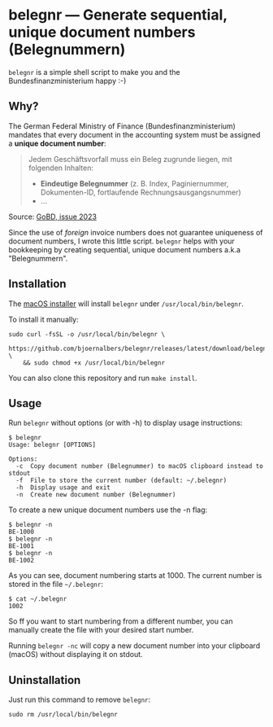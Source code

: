 # belegnr — Generate sequential, unique document numbers (Belegnummern)

`belegnr` is a simple shell script to make you and the Bundesfinanzministerium happy :-)

## Why?

The German Federal Ministry of Finance (Bundesfinanzministerium) mandates that
every document in the accounting system must be assigned a **unique document number**:

> Jedem Geschäftsvorfall muss ein Beleg zugrunde liegen, mit folgenden Inhalten:
>
> - **Eindeutige Belegnummer** (z. B. Index, Paginiernummer, Dokumenten-ID,
>   fortlaufende Rechnungsausgangsnummer)
> - ...

Source: [GoBD, issue 2023](https://ao.bundesfinanzministerium.de/ao/2023/Anhaenge/BMF-Schreiben-und-gleichlautende-Laendererlasse/Anhang-64/inhalt.html)

Since the use of *foreign* invoice numbers does not guarantee uniqueness of
document numbers, I wrote this little script.
`belegnr` helps with your bookkeeping by creating sequential, unique document
numbers a.k.a "Belegnummern".

## Installation

The [macOS installer](https://github.com/bjoernalbers/belegnr/releases/latest/download/belegnr.pkg)
will install `belegnr` under `/usr/local/bin/belegnr`.

To install it manually:

```
sudo curl -fsSL -o /usr/local/bin/belegnr \
    https://github.com/bjoernalbers/belegnr/releases/latest/download/belegnr \
    && sudo chmod +x /usr/local/bin/belegnr
```

You can also clone this repository and run `make install`.

## Usage

Run `belegnr` without options (or with -h) to display usage instructions:

```
$ belegnr
Usage: belegnr [OPTIONS]

Options:
  -c  Copy document number (Belegnummer) to macOS clipboard instead to stdout
  -f  File to store the current number (default: ~/.belegnr)
  -h  Display usage and exit
  -n  Create new document number (Belegnummer)
```

To create a new unique document numbers use the -n flag:

```
$ belegnr -n
BE-1000
$ belegnr -n
BE-1001
$ belegnr -n
BE-1002
```

As you can see, document numbering starts at 1000.
The current number is stored in the file `~/.belegnr`:

```
$ cat ~/.belegnr
1002
```

So ff you want to start numbering from a different number, you
can manually create the file with your desired start number.

Running `belegnr -nc` will copy a new document number into your
clipboard (macOS) without displaying it on stdout.

## Uninstallation

Just run this command to remove `belegnr`:

```
sudo rm /usr/local/bin/belegnr
```
